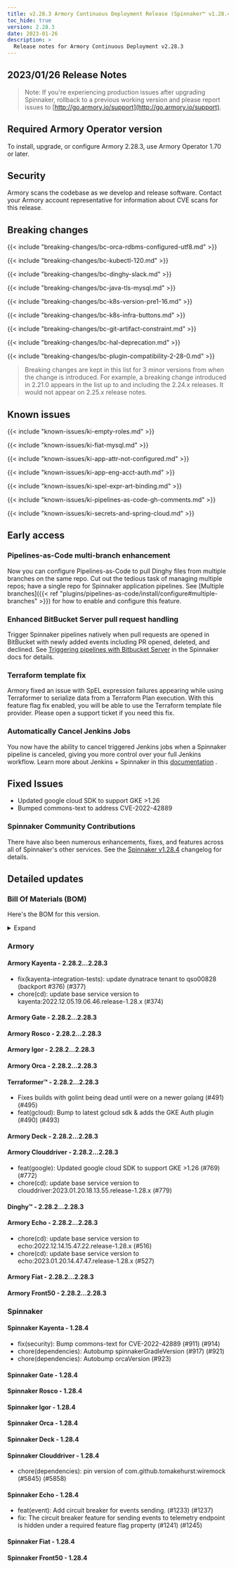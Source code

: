```yaml
---
title: v2.28.3 Armory Continuous Deployment Release (Spinnaker™ v1.28.4)
toc_hide: true
version: 2.28.3
date: 2023-01-26
description: >
  Release notes for Armory Continuous Deployment v2.28.3
---
```


## 2023/01/26 Release Notes

> Note: If you're experiencing production issues after upgrading Spinnaker, rollback to a previous working version and please report issues to [http://go.armory.io/support](http://go.armory.io/support).

## Required Armory Operator version

To install, upgrade, or configure Armory 2.28.3, use Armory Operator 1.70 or later.

## Security

Armory scans the codebase as we develop and release software. Contact your Armory account representative for information about CVE scans for this release.

## Breaking changes
<!-- Copy/paste from the previous version if there are recent ones. We can drop breaking changes after 3 minor versions. Add new ones from OSS and Armory. -->

{{< include "breaking-changes/bc-orca-rdbms-configured-utf8.md" >}}

{{< include "breaking-changes/bc-kubectl-120.md" >}}

{{< include "breaking-changes/bc-dinghy-slack.md" >}}

{{< include "breaking-changes/bc-java-tls-mysql.md" >}}

{{< include "breaking-changes/bc-k8s-version-pre1-16.md" >}}

{{< include "breaking-changes/bc-k8s-infra-buttons.md" >}}

{{< include "breaking-changes/bc-git-artifact-constraint.md" >}}

{{< include "breaking-changes/bc-hal-deprecation.md" >}}

{{< include "breaking-changes/bc-plugin-compatibility-2-28-0.md" >}}


> Breaking changes are kept in this list for 3 minor versions from when the change is introduced. For example, a breaking change introduced in 2.21.0 appears in the list up to and including the 2.24.x releases. It would not appear on 2.25.x release notes.

## Known issues
<!-- Copy/paste known issues from the previous version if they're not fixed. Add new ones from OSS and Armory. If there aren't any issues, state that so readers don't think we forgot to fill out this section. -->

{{< include "known-issues/ki-empty-roles.md" >}}

{{< include "known-issues/ki-fiat-mysql.md" >}}

{{< include "known-issues/ki-app-attr-not-configured.md" >}}

{{< include "known-issues/ki-app-eng-acct-auth.md" >}}

{{< include "known-issues/ki-spel-expr-art-binding.md" >}}

{{< include "known-issues/ki-pipelines-as-code-gh-comments.md" >}}

{{< include "known-issues/ki-secrets-and-spring-cloud.md" >}}

## Early access

### Pipelines-as-Code multi-branch enhancement

Now you can configure Pipelines-as-Code to pull Dinghy files from multiple branches on the same repo. Cut out the tedious task of managing multiple repos; have a single repo for Spinnaker application pipelines. See [Multiple branches]({{< ref "plugins/pipelines-as-code/install/configure#multiple-branches" >}}) for how to enable and configure this feature.

### Enhanced BitBucket Server pull request handling

Trigger Spinnaker pipelines natively when pull requests are opened in BitBucket with newly added events including PR opened, deleted, and declined. See [Triggering pipelines with Bitbucket Server](https://spinnaker.io/docs/guides/user/pipeline/triggers/bitbucket-events/) in the Spinnaker docs for details.

<!-- Spinnaker docs PR https://github.com/spinnaker/spinnaker.io/pull/285 -->

### Terraform template fix

Armory fixed an issue with SpEL expression failures appearing while using Terraformer to serialize data from a Terraform Plan execution. With this feature flag fix enabled, you will be able to use the Terraform template file provider. Please open a support ticket if you need this fix.

### Automatically Cancel Jenkins Jobs

You now have the ability to cancel triggered Jenkins jobs when a Spinnaker pipeline is canceled, giving you more control over your full Jenkins workflow. Learn more about Jenkins + Spinnaker in this [documentation](https://spinnaker.io/changelogs/1.29.0-changelog/#orca) .

## Fixed Issues

* Updated google cloud SDK to support GKE >1.26
* Bumped commons-text to address CVE-2022-42889

<!--
Each item category (such as UI) under here should be an h3 (###). List the following info that service owners should be able to provide:
- Major changes or new features we want to call out for Armory and OSS. Changes should be grouped under end user understandable sections. For example, instead of Deck, use UI. Instead of Fiat, use Permissions.
- Fixes to any known issues from previous versions that we have in release notes. These can all be grouped under a Fixed issues H3.
-->




###  Spinnaker Community Contributions

There have also been numerous enhancements, fixes, and features across all of Spinnaker's other services. See the
[Spinnaker v1.28.4](https://www.spinnaker.io/changelogs/1.28.4-changelog/) changelog for details.

## Detailed updates

### Bill Of Materials (BOM)

Here's the BOM for this version.
<details><summary>Expand</summary>
<pre class="highlight">
<code>artifactSources:
  dockerRegistry: docker.io/armory
dependencies:
  redis:
    commit: null
    version: 2:2.8.4-2
services:
  clouddriver:
    commit: 66e1a26166ed649ebfb0ad6b0ac830924d2d6df2
    version: 2.28.3
  deck:
    commit: dd17c153eaf117ab7990c11182a6bdc887d020f9
    version: 2.28.3
  dinghy:
    commit: c4ed5b19dbcfefe8dea14cdff7df9a8ab540eba3
    version: 2.28.3
  echo:
    commit: 53bebfd6900b3de124dde043a00d164aa2e50773
    version: 2.28.3
  fiat:
    commit: 48c8759b0878fd1b86b91dae9ee288afcf03dd39
    version: 2.28.3
  front50:
    commit: fab8841982330e7537629c9f24f41205cd5863fd
    version: 2.28.3
  gate:
    commit: 65bdd30238312bbca2dce613825eda7ae88f1dfa
    version: 2.28.3
  igor:
    commit: 61ce26babfcd0bdf62872c24e707ca5b5371a381
    version: 2.28.3
  kayenta:
    commit: 0333b9ed6153acfc090edcfa38e3514439e2863c
    version: 2.28.3
  monitoring-daemon:
    commit: null
    version: 2.26.0
  monitoring-third-party:
    commit: null
    version: 2.26.0
  orca:
    commit: 76fe72a46566bb404eb4db4c842ecb0775c546bf
    version: 2.28.3
  rosco:
    commit: 945f21dec252da7dd2e00c8d23a1687aa3b9841a
    version: 2.28.3
  terraformer:
    commit: 3764e523e17dfdd4cf309dc2bd7c13d9b804f309
    version: 2.28.3
timestamp: "2023-01-20 19:07:29"
version: 2.28.3
</code>
</pre>
</details>

### Armory


#### Armory Kayenta - 2.28.2...2.28.3

  - fix(kayenta-integration-tests): update dynatrace tenant to qso00828 (backport #376) (#377)
  - chore(cd): update base service version to kayenta:2022.12.05.19.06.46.release-1.28.x (#374)

#### Armory Gate - 2.28.2...2.28.3


#### Armory Rosco - 2.28.2...2.28.3


#### Armory Igor - 2.28.2...2.28.3


#### Armory Orca - 2.28.2...2.28.3


#### Terraformer™ - 2.28.2...2.28.3

  - Fixes builds with golint being dead until were on a newer golang (#491) (#495)
  - feat(gcloud): Bump to latest gcloud sdk & adds the GKE Auth plugin (#490) (#493)

#### Armory Deck - 2.28.2...2.28.3


#### Armory Clouddriver - 2.28.2...2.28.3

  - feat(google): Updated google cloud SDK to support GKE >1.26 (#769) (#772)
  - chore(cd): update base service version to clouddriver:2023.01.20.18.13.55.release-1.28.x (#779)

#### Dinghy™ - 2.28.2...2.28.3


#### Armory Echo - 2.28.2...2.28.3

  - chore(cd): update base service version to echo:2022.12.14.15.47.22.release-1.28.x (#516)
  - chore(cd): update base service version to echo:2023.01.20.14.47.47.release-1.28.x (#527)

#### Armory Fiat - 2.28.2...2.28.3


#### Armory Front50 - 2.28.2...2.28.3



### Spinnaker


#### Spinnaker Kayenta - 1.28.4

  - fix(security): Bump commons-text for CVE-2022-42889 (#911) (#914)
  - chore(dependencies): Autobump spinnakerGradleVersion (#917) (#921)
  - chore(dependencies): Autobump orcaVersion (#923)

#### Spinnaker Gate - 1.28.4


#### Spinnaker Rosco - 1.28.4


#### Spinnaker Igor - 1.28.4


#### Spinnaker Orca - 1.28.4


#### Spinnaker Deck - 1.28.4


#### Spinnaker Clouddriver - 1.28.4

  - chore(dependencies): pin version of com.github.tomakehurst:wiremock (#5845) (#5858)

#### Spinnaker Echo - 1.28.4

  - feat(event): Add circuit breaker for events sending. (#1233) (#1237)
  - fix: The circuit breaker feature for sending events to telemetry endpoint is hidden under a required feature flag property (#1241) (#1245)

#### Spinnaker Fiat - 1.28.4


#### Spinnaker Front50 - 1.28.4


